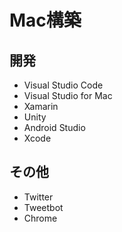 # Mac構築

## 開発
* Visual Studio Code
* Visual Studio for Mac
* Xamarin
* Unity
* Android Studio
* Xcode

## その他
* Twitter
* Tweetbot
* Chrome
